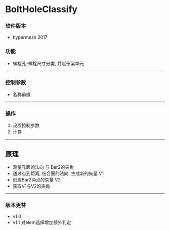 # BoltHoleClassify

### 软件版本
+ hypermesh 2017

### 功能
+ 螺栓孔-螺栓尺寸分类, 并赋予梁单元

-----------------
### 控制参数
+ 名称前缀

-----------------
### 操作
1. 设置控制参数
2. 计算

-----------------
## 原理
+ 测量孔面的法向 与 Bar2的夹角
+ 通过点到距离, 结合面的法向, 生成新的矢量 V1
+ 创建Bar2两点的矢量 V2
+ 获取V1与V2的夹角

-----------------
### 版本更替
+ v1.0 
+ v1.1 
	对elem选择增加额外判定
